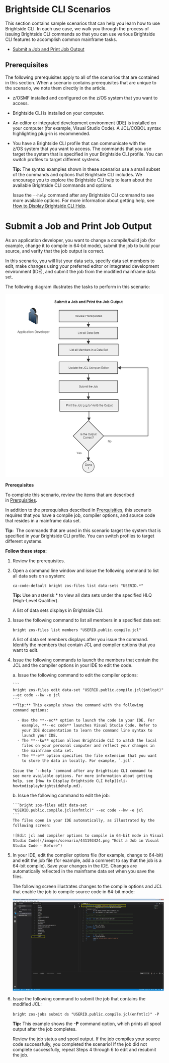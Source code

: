 # Brightside CLI Scenarios

This section contains sample scenarios that can help you learn how to use Brightside CLI. In each use case, we walk you through the process of issuing Brightside CLI commands so that you can use various Brightside CLI features to accomplish common mainframe tasks.

  - [Submit a Job and Print Job Output](#submit-a-job-and-print-job-output)

## Prerequisites

The following prerequisites apply to all of the scenarios that are contained in this section. When a scenario contains prerequisites that are unique to the scenario, we note them directly in the article.

  - z/OSMF installed and configured on the z/OS system that you want to access.

  - Brightside CLI is installed on your computer.

  - An editor or integrated development environment (IDE) is installed on your computer (for example, Visual Studio Code). A JCL/COBOL syntax highlighting plug-in is recommended.

  - You have a Brightside CLI profile that can communicate with the z/OS system that you want to access. The commands that you use target the system that is specified in your Brightside CLI profile. You can switch profiles to target different systems.
    
    **Tip:** The syntax examples shown in these scenarios use a small subset of the commands and options that Brightside CLI includes. We encourage you to explore the Brightside CLI help to learn about the available Brightside CLI commands and options.
    
    Issue the `--help` command after any Brightside CLI command to see more available options. For more information about getting help, see [How to Display Brightside CLI Help](cli-howtodisplaybrightsidehelp.md).

# Submit a Job and Print Job Output
As an application developer, you want to change a compile/build job (for
example, change it to compile in 64-bit mode), submit the job to build
your source, and verify that the job output is
correct.

In this scenario, you will list your data sets, specify data set members to edit, make changes using your preferred editor or integrated development environment (IDE), and submit the job from the modified mainframe data set.

The following diagram illustrates the tasks to perform in this scenario:

![Submit a Job and Print the Job Output](/images/scenario/441193422.png "Submit a Job and Print the Job Output")

**Prerequisites**

To complete this scenario, review the items that are described in [Prerquisities](#prerequisites).

In addition to the prerequisites described in [Prerquisities](#prerequisites), this scenario requires that you have a compile job, compiler options, and source code that resides in a mainframe data set.

**Tip:**  The commands that are used in this scenario target the system
that is specified in your Brightside CLI profile. You can switch
profiles to target different systems.

</div>

</div>

**Follow these steps:**

1.  Review the prerequisites.

2.  Open a command line window and issue the following command to list
    all data sets on a
    system:   
    ```
    ca-code-default bright zos-files list data-sets "USERID.*"
    ```    
    **Tip:** Use an asterisk * to view all data sets under the specified HLQ (High-Level Qualifier).
    
    A list of data sets displays in Brightside CLI.

3.  Issue the following command to list all members in a specified data
    set:
    ```
    bright zos-files list members "USERID.public.compile.jcl"
    ```   
    A list of data set members displays after you issue the command.
    Identify the members that contain JCL and compiler options that you
    want to edit.

4.  Issue the following commands to launch the members that contain the
    JCL and the compiler options in your IDE to edit the code.
    
    a.  Issue the following command to edit the compiler
        options: 

        ```
        bright zos-files edit data-set "USERID.public.compile.jcl($mtlopt)" --ec code --kw -e jcl
        ```
        **Tip:** This example shows the command with the following
        command options:
        
          - Use the **--ec** option to launch the code in your IDE. For
            example, **--ec code** launches Visual Studio Code. Refer to
            your IDE documentation to learn the command line syntax to
            launch your IDE.
          - The **--kw** option allows Brightside CLI to watch the local
            files on your personal computer and reflect your changes in
            the mainframe data set.
          - The **-e** option specifies the file extension that you want
            to store the data in locally. For example, `.jcl`.
        
        Issue the `--help `command after any Brightside CLI command to
        see more available options. For more information about getting
        help, see [How to Display Brightside CLI Help](cli-howtodisplaybrightsidehelp.md).
          
    b.  Issue the following command to edit the job:
                
        ```bright zos-files edit data-set "USERID.public.compile.jcl(enfmtlc)" --ec code --kw -e jcl
        ```
        The files open in your IDE automatically, as illustrated by the following screen:
        
        ![Edit jcl and compiler options to compile in 64-bit mode in Visual Studio Code](/images/scenario/441193424.png "Edit a Job in Visual Studio Code - Before")
  

5.  In your IDE, edit the compiler options file (for example, change to 64-bit) and edit the job file (for example, add a comment to say that the job is a 64-bit
    compile). Save your changes in the IDE. Changes are automatically
    reflected in the mainframe data set when you save the files.
    
    The following screen illustrates changes to the compile options and JCL that enable the job to
    compile source code in 64-bit mode:
    
    ![Edit jcl and compiler options to compile in 64-bit mode in Visual Studio Code](/images/scenario/441193423.png "Edit a Job in Visual Studio Code - After")
    
6.  Issue the following command to submit the job that contains the modified JCL:  
    
    ```bright zos-jobs submit ds "USERID.public.compile.jcl(enfmtlc)" -P```   
    
    **Tip:** This example shows the **-P** command option, which prints all spool output after the job completes.
       
    Review the job status and spool output. If the job compiles your
    source code successfully, you completed the scenario! If the job
    did not complete successfully, repeat Steps 4 through 6 to edit and
    resubmit the job. 
    

    

    
